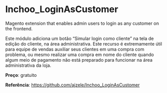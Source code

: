 # Inchoo_LoginAsCustomer
Magento extension that enables admin users to login as any customer on the frontend.

Este módulo adiciona um botão “Simular login como cliente” na tela de edição do cliente, na área administrativa.
Este recurso é extremamente útil para equipe de vendas auxiliar seus clientes em uma compra com problema, ou mesmo realizar uma compra em nome do cliente quando
algum meio de pagamento não está preparado para funcionar na área administrativa da loja.

**Preço**: gratuito

**Referência**: https://github.com/ajzele/Inchoo_LoginAsCustomer
